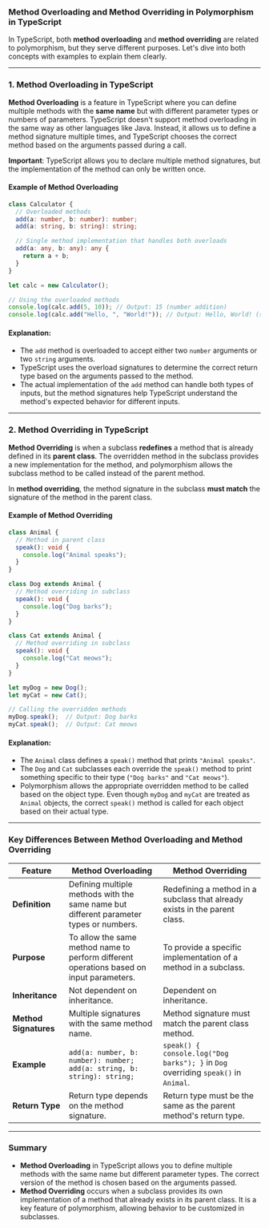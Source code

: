 ### **Method Overloading and Method Overriding in Polymorphism in TypeScript**

In TypeScript, both **method overloading** and **method overriding** are related to polymorphism, but they serve different purposes. Let's dive into both concepts with examples to explain them clearly.

---

### **1. Method Overloading in TypeScript**

**Method Overloading** is a feature in TypeScript where you can define multiple methods with the **same name** but with different parameter types or numbers of parameters. TypeScript doesn't support method overloading in the same way as other languages like Java. Instead, it allows us to define a method signature multiple times, and TypeScript chooses the correct method based on the arguments passed during a call.

**Important**: TypeScript allows you to declare multiple method signatures, but the implementation of the method can only be written once.

#### **Example of Method Overloading**

```typescript
class Calculator {
  // Overloaded methods
  add(a: number, b: number): number;
  add(a: string, b: string): string;

  // Single method implementation that handles both overloads
  add(a: any, b: any): any {
    return a + b;
  }
}

let calc = new Calculator();

// Using the overloaded methods
console.log(calc.add(5, 10)); // Output: 15 (number addition)
console.log(calc.add("Hello, ", "World!")); // Output: Hello, World! (string concatenation)
```

#### **Explanation:**
- The `add` method is overloaded to accept either two `number` arguments or two `string` arguments.
- TypeScript uses the overload signatures to determine the correct return type based on the arguments passed to the method.
- The actual implementation of the `add` method can handle both types of inputs, but the method signatures help TypeScript understand the method's expected behavior for different inputs.

---

### **2. Method Overriding in TypeScript**

**Method Overriding** is when a subclass **redefines** a method that is already defined in its **parent class**. The overridden method in the subclass provides a new implementation for the method, and polymorphism allows the subclass method to be called instead of the parent method.

In **method overriding**, the method signature in the subclass **must match** the signature of the method in the parent class.

#### **Example of Method Overriding**

```typescript
class Animal {
  // Method in parent class
  speak(): void {
    console.log("Animal speaks");
  }
}

class Dog extends Animal {
  // Method overriding in subclass
  speak(): void {
    console.log("Dog barks");
  }
}

class Cat extends Animal {
  // Method overriding in subclass
  speak(): void {
    console.log("Cat meows");
  }
}

let myDog = new Dog();
let myCat = new Cat();

// Calling the overridden methods
myDog.speak();  // Output: Dog barks
myCat.speak();  // Output: Cat meows
```

#### **Explanation:**
- The `Animal` class defines a `speak()` method that prints `"Animal speaks"`.
- The `Dog` and `Cat` subclasses each override the `speak()` method to print something specific to their type (`"Dog barks"` and `"Cat meows"`).
- Polymorphism allows the appropriate overridden method to be called based on the object type. Even though `myDog` and `myCat` are treated as `Animal` objects, the correct `speak()` method is called for each object based on their actual type.

---

### **Key Differences Between Method Overloading and Method Overriding**

| **Feature**                 | **Method Overloading**                                      | **Method Overriding**                                   |
|-----------------------------|-------------------------------------------------------------|---------------------------------------------------------|
| **Definition**               | Defining multiple methods with the same name but different parameter types or numbers. | Redefining a method in a subclass that already exists in the parent class. |
| **Purpose**                  | To allow the same method name to perform different operations based on input parameters. | To provide a specific implementation of a method in a subclass. |
| **Inheritance**              | Not dependent on inheritance.                              | Dependent on inheritance.                               |
| **Method Signatures**        | Multiple signatures with the same method name.             | Method signature must match the parent class method.    |
| **Example**                  | `add(a: number, b: number): number; add(a: string, b: string): string;` | `speak() { console.log("Dog barks"); }` in `Dog` overriding `speak()` in `Animal`. |
| **Return Type**              | Return type depends on the method signature.               | Return type must be the same as the parent method's return type. |

---

### **Summary**

- **Method Overloading** in TypeScript allows you to define multiple methods with the same name but different parameter types. The correct version of the method is chosen based on the arguments passed.
- **Method Overriding** occurs when a subclass provides its own implementation of a method that already exists in its parent class. It is a key feature of polymorphism, allowing behavior to be customized in subclasses.

